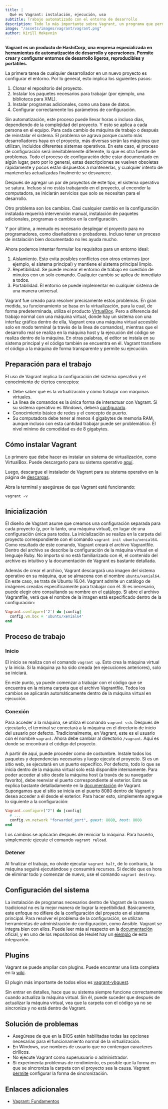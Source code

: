 ```yaml
---
title: |
  Qué es Vagrant: instalación, ejecución, uso
subtitle: Trabajo automatizado con el entorno de desarrollo
description: Todo lo más importante sobre Vagrant, un programa que permite crear y configurar entornos de desarrollo ligeros, reproducibles y portátiles
image: "/assets/images/vagrant/vagrant.png"
author: Kirill Mokevnin
---
```


**Vagrant es un producto de HashiCorp, una empresa especializada en herramientas de automatización de desarrollo y operaciones. Permite crear y configurar entornos de desarrollo ligeros, reproducibles y portátiles.**

La primera tarea de cualquier desarrollador en un nuevo proyecto es configurar el entorno. Por lo general, esto implica los siguientes pasos:

1. Clonar el repositorio del proyecto.
2. Instalar los paquetes necesarios para trabajar (por ejemplo, una biblioteca para XML).
3. Instalar programas adicionales, como una base de datos.
4. Configurar correctamente los parámetros de configuración.

<Banner name="intensive-devops" />

Sin automatización, este proceso puede llevar horas o incluso días, dependiendo de la complejidad del proyecto. Y esto se aplica a cada persona en el equipo. Para cada cambio de máquina de trabajo o después de reinstalar el sistema. El problema se agrava porque cuanto más desarrolladores haya en el proyecto, más diversas serán las máquinas que utilizan, incluidos diferentes sistemas operativos. En este caso, el proceso de configuración será inevitablemente diferente, lo que es otra fuente de problemas. Todo el proceso de configuración debe estar documentado en algún lugar, pero por lo general, estas descripciones se vuelven obsoletas rápidamente y pocos están dispuestos a mantenerlas, y cualquier intento de mantenerlas actualizadas finalmente se desvanece.

Después de agregar un par de proyectos de este tipo, el sistema operativo se satura. Incluso si no estás trabajando en el proyecto, al encender la computadora, se iniciarán servicios que solo se necesitan para el desarrollo.

Otro problema son los cambios. Casi cualquier cambio en la configuración instalada requerirá intervención manual, instalación de paquetes adicionales, programas o cambios en la configuración.

Y por último, a menudo es necesario desplegar el proyecto para no programadores, como diseñadores o probadores. Incluso tener un proceso de instalación bien documentado no les ayuda mucho.

Ahora podemos intentar formular los requisitos para un entorno ideal:

1. Aislamiento. Esto evita posibles conflictos con otros entornos (por ejemplo, el sistema principal) y mantiene el sistema principal limpio.
2. Repetibilidad. Se puede recrear el entorno de trabajo en cuestión de minutos con un solo comando. Cualquier cambio se aplica de inmediato a todos.
3. Portabilidad. El entorno se puede implementar en cualquier sistema de una manera universal.

Vagrant fue creado para resolver precisamente estos problemas. En gran medida, su funcionamiento se basa en la virtualización, para la cual, de forma predeterminada, utiliza el producto [VirtualBox](https://www.virtualbox.org/). Pero a diferencia del trabajo normal con una máquina virtual, donde hay un sistema con una interfaz gráfica dentro de ella, Vagrant crea una máquina virtual accesible solo en modo terminal (a través de la línea de comandos), mientras que el desarrollo real se realiza en la máquina host y la ejecución del código se realiza dentro de la máquina. En otras palabras, el editor se instala en su sistema principal y el código también se encuentra en él. Vagrant transfiere el código a la máquina de forma transparente y permite su ejecución.

## Preparación para el trabajo

El uso de Vagrant implica la configuración del sistema operativo y el conocimiento de ciertos conceptos:

* Debe saber qué es la virtualización y cómo trabajar con máquinas virtuales.
* La línea de comandos es la única forma de interactuar con Vagrant. Si su sistema operativo es Windows, deberá [configurarlo](https://docs.microsoft.com/en-us/windows/wsl/install-win10).
* Conocimiento básico de redes y el concepto de puerto.
* Su computadora debe tener al menos 4 gigabytes de memoria RAM, aunque incluso con esta cantidad trabajar puede ser problemático. El nivel mínimo de comodidad es de 8 gigabytes.

## Cómo instalar Vagrant

Lo primero que debe hacer es instalar un sistema de virtualización, como VirtualBox. Puede descargarlo para su sistema operativo [aquí](https://www.virtualbox.org/wiki/Downloads).

Luego, descargue el instalador de Vagrant para su sistema operativo en la página de [descargas](https://www.vagrantup.com/downloads.html).

Abra la terminal y asegúrese de que Vagrant esté funcionando:

```shell
vagrant -v
```

## Inicialización

El diseño de Vagrant asume que creamos una configuración separada para cada proyecto (y, por lo tanto, una máquina virtual), en lugar de una configuración única para todos. La inicialización se realiza en la carpeta del proyecto correspondiente con el comando `vagrant init ubuntu/xenial64`. Como resultado de este comando, Vagrant creará el archivo Vagrantfile. Dentro del archivo se describe la configuración de la máquina virtual en el lenguaje Ruby. No importa si no está familiarizado con él, el contenido del archivo es intuitivo y la documentación de Vagrant es bastante detallada.

Además de crear el archivo, Vagrant descargará una imagen del sistema operativo en su máquina, que se almacena con el nombre `ubuntu/xenial64`. En este caso, se trata de Ubuntu 16.04. Vagrant admite un catálogo de imágenes creadas específicamente para trabajar con él. Si es necesario, puede elegir otro consultando su nombre en el [catálogo](https://app.vagrantup.com/boxes/search). Si abre el archivo Vagrantfile, verá que el nombre de la imagen está especificado dentro de la configuración:

```ruby
Vagrant.configure('2') do |config|
  config.vm.box = 'ubuntu/xenial64'
end
```

## Proceso de trabajo

### Inicio

El inicio se realiza con el comando `vagrant up`. Esto crea la máquina virtual y la inicia. Si la máquina ya ha sido creada (en ejecuciones anteriores), solo se iniciará.

En este punto, ya puede comenzar a trabajar con el código que se encuentra en la misma carpeta que el archivo Vagrantfile. Todos los cambios se aplicarán automáticamente dentro de la máquina virtual en ejecución.

### Conexión

Para acceder a la máquina, se utiliza el comando `vagrant ssh`. Después de ejecutarlo, el terminal se conectará a la máquina en el directorio de inicio del usuario por defecto. Tradicionalmente, en Vagrant, este es el usuario con el nombre `vagrant`. Ahora debe cambiar al directorio `/vagrant`. Aquí es donde se encontrará el código del proyecto.

A partir de aquí, puede proceder como de costumbre. Instale todos los paquetes y dependencias necesarios y luego ejecute el proyecto. Si es un sitio web, se ejecutará en un puerto específico. Por defecto, todo lo que se inicia dentro de la máquina virtual solo está disponible internamente. Para poder acceder al sitio desde la máquina host (a través de su navegador favorito), debe reenviar el puerto correspondiente al exterior. Esto se explica bastante detalladamente en la [documentación](https://www.vagrantup.com/docs/networking/basic_usage.html) de Vagrant. Supongamos que el sitio se inicia en el puerto 8080 dentro de Vagrant y desea acceder a él desde el exterior. Para hacer esto, simplemente agregue lo siguiente a la configuración:

```ruby
Vagrant.configure("2") do |config|
  # ...
  config.vm.network "forwarded_port", guest: 8080, host: 8080
end
```

Los cambios se aplicarán después de reiniciar la máquina. Para hacerlo, simplemente ejecute el comando `vagrant reload`.

### Detener

Al finalizar el trabajo, no olvide ejecutar `vagrant halt`, de lo contrario, la máquina seguirá ejecutándose y consumirá recursos. Si decide que es hora de eliminar todo y comenzar de nuevo, use el comando `vagrant destroy`.

## Configuración del sistema

La instalación de programas necesarios dentro de Vagrant de la manera tradicional no es la mejor manera de lograr la repetibilidad. Básicamente, este enfoque no difiere de la configuración del proyecto en el sistema principal. Para resolver el problema de la configuración, se utilizan herramientas de administración de configuración, como Ansible. Vagrant se integra bien con ellos. Puede leer más al respecto en la [documentación](https://www.vagrantup.com/docs/provisioning/) oficial, y en uno de los repositorios de Hexlet hay un [ejemplo](https://github.com/hexlet-boilerplates/vagrant-ansible) de esta integración.

## Plugins

Vagrant se puede ampliar con plugins. Puede encontrar una lista completa en la [wiki](https://github.com/hashicorp/vagrant/wiki/Available-Vagrant-Plugins).

El plugin más importante de todos ellos es [vagrant-vbguest](https://github.com/dotless-de/vagrant-vbguest).

Sin entrar en detalles, hace que su sistema siempre funcione correctamente cuando actualiza la máquina virtual. Sin él, puede suceder que después de actualizar la máquina virtual, vea que la carpeta con el código ya no se sincroniza y no está dentro de Vagrant.

## Solución de problemas

* Asegúrese de que en la BIOS estén habilitadas todas las opciones necesarias para el funcionamiento normal de la virtualización.
* En Windows, use nombres de usuario que no contengan caracteres cirílicos.
* No ejecute Vagrant como superusuario o administrador.
* Si experimenta problemas de rendimiento, es posible que la forma en que se sincroniza la carpeta con el proyecto sea la causa. Vagrant [permite](https://www.vagrantup.com/docs/synced-folders/) configurar la forma de sincronización.

## Enlaces adicionales

* [Vagrant: Fundamentos](https://ru.hexlet.io/courses/vagrant-basics)
